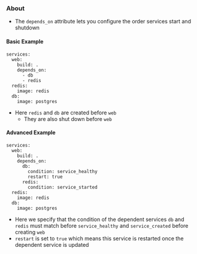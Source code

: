 ### About
* The `depends_on` attribute lets you configure the order services start and shutdown
#### Basic Example
```
services:
  web:
    build: .
    depends_on:
      - db
      - redis
  redis:
    image: redis
  db:
    image: postgres
```
* Here `redis` and `db` are created before `web`
	* They are also shut down before `web`
#### Advanced Example
```
services:
  web:
    build: .
    depends_on:
      db:
        condition: service_healthy
        restart: true
      redis:
        condition: service_started
  redis:
    image: redis
  db:
    image: postgres
```
* Here we specify that the condition of the dependent services `db` and `redis` must match before `service_healthy` and `service_created` before creating `web`
* `restart` is set to `true` which means this service is restarted once the dependent service is updated